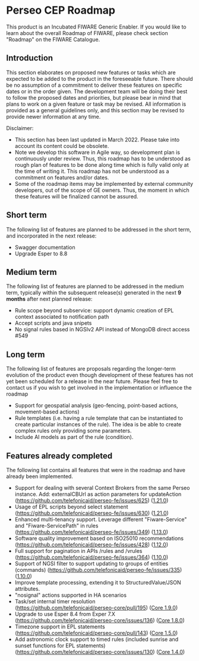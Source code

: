 # Perseo CEP Roadmap

This product is an Incubated FIWARE Generic Enabler. If you would like to learn about the overall Roadmap of FIWARE,
please check section "Roadmap" on the FIWARE Catalogue.

## Introduction

This section elaborates on proposed new features or tasks which are expected to be added to the product in the
foreseeable future. There should be no assumption of a commitment to deliver these features on specific dates or in the
order given. The development team will be doing their best to follow the proposed dates and priorities, but please bear
in mind that plans to work on a given feature or task may be revised. All information is provided as a general
guidelines only, and this section may be revised to provide newer information at any time.

Disclaimer:

-   This section has been last updated in March 2022. Please take into account its content could be obsolete.
-   Note we develop this software in Agile way, so development plan is continuously under review. Thus, this roadmap has
    to be understood as rough plan of features to be done along time which is fully valid only at the time of writing
    it. This roadmap has not be understood as a commitment on features and/or dates.
-   Some of the roadmap items may be implemented by external community developers, out of the scope of GE owners. Thus,
    the moment in which these features will be finalized cannot be assured.

## Short term

The following list of features are planned to be addressed in the short term, and incorporated in the next release:

-   Swagger documentation
-   Upgrade Esper to 8.8

## Medium term

The following list of features are planned to be addressed in the medium term, typically within the subsequent
release(s) generated in the next **9 months** after next planned release:

-   Rule scope beyond subservice: support dynamic creation of EPL context associated to notification path
-   Accept scripts and java snipets
-   No signal rules based in NGSIv2 API instead of MongoDB direct access #549

## Long term

The following list of features are proposals regarding the longer-term evolution of the product even though development
of these features has not yet been scheduled for a release in the near future. Please feel free to contact us if you
wish to get involved in the implementation or influence the roadmap

-   Support for geospatial analysis (geo-fencing, point-based actions, movement-based actions)
-   Rule templates (i.e. having a rule template that can be instantiated to create particular instances of the rule).
    The idea is be able to create complex rules only providing some parameters.
-   Include AI models as part of the rule (condition).

## Features already completed

The following list contains all features that were in the roadmap and have already been implemented.

-   Support for dealing with several Context Brokers from the same Perseo instance. Add: externalCBUrl as action
    parameters for updateAction (<https://github.com/telefonicaid/perseo-fe/issues/625>)
    ([1.21.0](https://github.com/telefonicaid/perseo-fe/releases/tag/1.21.0))
-   Usage of EPL scripts beyond select statement (<https://github.com/telefonicaid/perseo-fe/issues/630>)
    ([1.21.0](https://github.com/telefonicaid/perseo-fe/releases/tag/1.21.0))
-   Enhanced multi-tenancy support. Leverage different "Fiware-Service" and "Fiware-ServicePath" in rules
    (<https://github.com/telefonicaid/perseo-fe/issues/349>)
    ([1.13.0](https://github.com/telefonicaid/perseo-fe/releases/tag/1.13.0))
-   Software quality improvement based on ISO25010 recommendations
    (<https://github.com/telefonicaid/perseo-fe/issues/428>)
    ([1.12.0](https://github.com/telefonicaid/perseo-fe/releases/tag/1.12.0))
-   Full support for pagination in APIs /rules and /vrules (<https://github.com/telefonicaid/perseo-fe/issues/364>)
    ([1.10.0](https://github.com/telefonicaid/perseo-fe/releases/tag/1.10.0))
-   Support of NGSI filter to support updating to groups of entities (commands)
    (<https://github.com/telefonicaid/perseo-fe/issues/335>)
    ([1.10.0](https://github.com/telefonicaid/perseo-fe/releases/tag/1.10.0))
-   Improve template processing, extending it to StructuredValue/JSON attributes.
-   "nosignal" actions supported in HA scenarios
-   Task/set internal timer resolution (<https://github.com/telefonicaid/perseo-core/pull/195>)
    ([Core 1.9.0](https://github.com/telefonicaid/perseo-core/releases/tag/1.9.0))
-   Upgrade to use Esper 8.4 from Exper 7.X (<https://github.com/telefonicaid/perseo-core/issues/136>)
    ([Core 1.8.0](https://github.com/telefonicaid/perseo-core/releases/tag/1.8.0))
-   Timezone support in EPL statements (<https://github.com/telefonicaid/perseo-core/pull/143>)
    ([Core 1.5.0](https://github.com/telefonicaid/perseo-core/releases/tag/1.5.0))
-   Add astronomic clock support to timed rules (included sunrise and sunset functions for EPL statements)
    (<https://github.com/telefonicaid/perseo-core/issues/130>)
    ([Core 1.4.0](https://github.com/telefonicaid/perseo-core/releases/tag/1.4.0))

